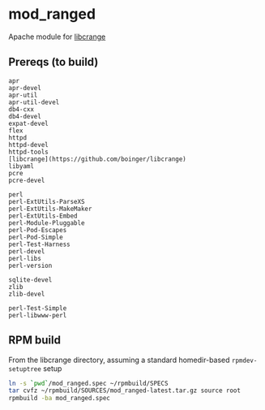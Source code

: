 mod_ranged
==========
Apache module for [libcrange](https://github.com/boinger/libcrange)

## Prereqs (to build)
    apr
    apr-devel
    apr-util
    apr-util-devel
    db4-cxx
    db4-devel
    expat-devel
    flex
    httpd
    httpd-devel
    httpd-tools
    [libcrange](https://github.com/boinger/libcrange)
    libyaml
    pcre
    pcre-devel

    perl
    perl-ExtUtils-ParseXS
    perl-ExtUtils-MakeMaker
    perl-ExtUtils-Embed
    perl-Module-Pluggable
    perl-Pod-Escapes
    perl-Pod-Simple
    perl-Test-Harness
    perl-devel
    perl-libs
    perl-version

    sqlite-devel
    zlib
    zlib-devel

    perl-Test-Simple
    perl-libwww-perl

## RPM build

From the libcrange directory, assuming a standard homedir-based `rpmdev-setuptree` setup
```bash
ln -s `pwd`/mod_ranged.spec ~/rpmbuild/SPECS
tar cvfz ~/rpmbuild/SOURCES/mod_ranged-latest.tar.gz source root
rpmbuild -ba mod_ranged.spec
```